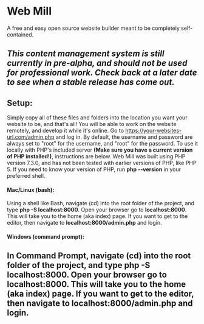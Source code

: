# Web Mill
A free and easy open source website builder meant to be completely self-contained.

*This content management system is still currently in pre-alpha, and should not be used for professional work. Check back at a later date to see when a stable release has come out.*
---
## Setup:
Simply copy all of these files and folders into the location you want your website to be, and that's all! You will be able to work on the website remotely, and develop it while it's online. Go to https://your-websites-url.com/admin.php and log in. By default, the username and password are always set to "root" for the username, and "root" for the password. To use it locally with PHP's included server **(Make sure you have a current version of PHP installed!)**, instructions are below. Web Mill was built using PHP version 7.3.0, and has not been tested with earlier versions of PHP, like PHP 5. If you need to know your version of PHP, run **php --version** in your preferred shell.

#### Mac/Linux (bash):
Using a shell like Bash, navigate (cd) into the root folder of the project, and type **php -S localhost:8000**. Open your browser go to **localhost:8000**. This will take you to the home (aka index) page. If you want to get to the editor, then navigate to **localhost:8000/admin.php** and login.

#### Windows (command prompt):
In Command Prompt, navigate (cd) into the root folder of the project, and type **php -S localhost:8000**. Open your browser go to **localhost:8000**. This will take you to the home (aka index) page. If you want to get to the editor, then navigate to **localhost:8000/admin.php** and login.
---
